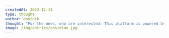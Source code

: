 ```yaml
---
createdAt: 2023-12-11
type: thought
author: dominik
thought: "For the ones, who are interested: This platform is powered by Nuxt 3, TailwindCSS and Vercel. It's built in VSCode and Obsidian."
image: /img/entries/obsidian.jpg
---
```


